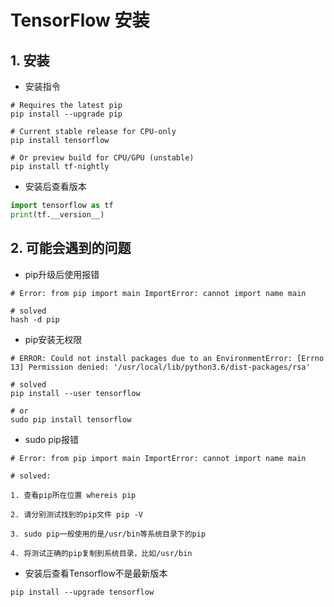 # TensorFlow 安装

## 1. 安装

* 安装指令

```
# Requires the latest pip
pip install --upgrade pip

# Current stable release for CPU-only
pip install tensorflow

# Or preview build for CPU/GPU (unstable)
pip install tf-nightly
```

* 安装后查看版本

```python
import tensorflow as tf
print(tf.__version__)
```

## 2. 可能会遇到的问题

* pip升级后使用报错

```
# Error: from pip import main ImportError: cannot import name main

# solved
hash -d pip

```

* pip安装无权限

```
# ERROR: Could not install packages due to an EnvironmentError: [Errno 13] Permission denied: '/usr/local/lib/python3.6/dist-packages/rsa'

# solved
pip install --user tensorflow

# or
sudo pip install tensorflow

```

* sudo pip报错

```
# Error: from pip import main ImportError: cannot import name main

# solved:

1. 查看pip所在位置 whereis pip

2. 请分别测试找到的pip文件 pip -V

3. sudo pip一般使用的是/usr/bin等系统目录下的pip

4. 将测试正确的pip复制到系统目录，比如/usr/bin
```




* 安装后查看Tensorflow不是最新版本

```
pip install --upgrade tensorflow
```